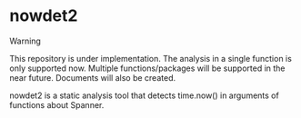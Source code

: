 # nowdet2

> [!WARNING]
> This repository is under implementation. The analysis in a single function is only supported now.
> Multiple functions/packages will be supported in the near future.
> Documents will also be created.

nowdet2 is a static analysis tool that detects time.now() in arguments of functions about Spanner.
